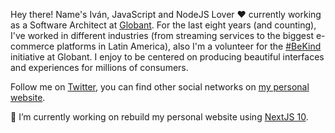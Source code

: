 Hey there! Name's Iván, JavaScript and NodeJS Lover ❤️  currently working as a Software Architect at [Globant](https://www.globant.com/). For the last eight years (and counting), I've worked in different industries (from streaming services to the biggest e-commerce platforms in Latin America), also I'm a volunteer for the [#BeKind](https://www.globant.com/be-kind) initiative at Globant. I enjoy to be centered on producing beautiful interfaces and experiences for millions of consumers.

Follow me on [Twitter](https://twitter.com/ivolivares), you can find other social networks on [my personal website](https://iolivares.com/).


🔭 I’m currently working on rebuild my personal website using [NextJS 10](https://nextjs.org/blog/next-10).
